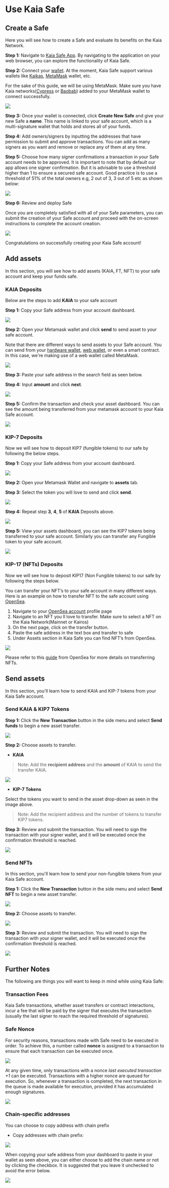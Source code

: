 # Use Kaia Safe

## Create a Safe

Here you will see how to create a Safe and evaluate its benefits on the Kaia Network.

**Step 1:** Navigate to [Kaia Safe App](https://safe.klaytn.foundation/). By navigating to the application on your web browser, you can explore the functionality of Kaia Safe.

**Step 2:** Connect your [wallet](https://docs.ethhub.io/using-ethereum/wallets/intro-to-ethereum-wallets/). At the moment, Kaia Safe support various wallets like [Kaikas](https://docs.kaikas.io/), [MetaMask](../../../tutorials/connecting-metamask) wallet, etc. 

For the sake of this guide, we will be using MetaMask. Make sure you have Kaia networks([Cypress](../../../tutorials/connecting-metamask#connect-to-klaytn-cypress-network-mainnet) or [Baobab](../../../tutorials/connecting-metamask#connect-to-klaytn-baobab-network-testnet)) added to your MetaMask wallet to connect successfully.

![](/img/build/tools/kaia-safe/ks-connect-wallet.png)

**Step 3:**  Once your wallet is connected, click **Create New Safe** and give your new Safe a **name**. This name is linked to your safe account, which is a multi-signature wallet that holds and stores all of your funds.

**Step 4:** Add owners/signers by inputting the addresses that have permission to submit and approve transactions. You can add as many signers as you want and remove or replace any of them at any time.

**Step 5:** Choose how many signer confirmations a transaction in your Safe account needs to be approved. It is important to note that by default our app allows one signer confirmation. But it is advisable to use a threshold higher than 1 to ensure a secured safe account. Good practice is to use a threshold of 51% of the total owners e.g, 2 out of 3, 3 out of 5 etc as shown below:

![](/img/build/tools/kaia-safe/create-acc-ks.gif)

**Step 6:** Review and deploy Safe

Once you are completely satisfied with all of your Safe parameters, you can submit the creation of your Safe account and proceed with the on-screen instructions to complete the account creation.

![](/img/build/tools/kaia-safe/review-ks-creation.gif)

Congratulations on successfully creating your Kaia Safe account!

## Add assets

In this section, you will see how to add assets (KAIA, FT, NFT)  to your safe account and keep your funds safe.

### KAIA Deposits

Below are the steps to add **KAIA** to your safe account

**Step 1:** Copy your Safe address from your account dashboard.

![](/img/build/tools/kaia-safe/copy-kaia-safe-address.png)

**Step 2:** Open your Metamask wallet and click **send** to send asset to your safe account. 

Note that there are different ways to send assets to your Safe account. You can send from your [hardware wallet](https://www.ledger.com/academy/crypto-hardware-wallet), [web wallet](https://medium.com/arcana-network-blog/why-web-wallets-e77c776e4d5e), or even a smart contract. In this case, we're making use of a web wallet called MetaMask.


![](/img/build/tools/kaia-safe/ks-mm-send-btn.png)

**Step 3:** Paste your safe address in the search field as seen below.

**Step 4:** Input **amount** and click **next**.

![](/img/build/tools/kaia-safe/ks-send-details.png)


**Step 5:** Confirm the transaction and check your asset dashboard. You can see the amount being transferred from your metamask account to your Kaia Safe account. 

![](/img/build/tools/kaia-safe/ks-klay-balance.png)

### KIP-7 Deposits

Now we will see how to deposit KIP7 (fungible tokens) to our safe by following the below steps.

**Step 1:** Copy your Safe address from your account dashboard.

![](/img/build/tools/kaia-safe/ks-kip7-copy-address.png)

**Step 2:** Open your Metamask Wallet and navigate to **assets** tab.

**Step 3:** Select the token you will love to send and click **send**.

![](/img/build/tools/kaia-safe/ks-kip7-mm-send-btn.png)

**Step 4:** Repeat step **3**, **4**, **5** of **KAIA** Deposits above.

![](/img/build/tools/kaia-safe/ks-kip7-mm-send-cct.png)


**Step 5:** View your assets dashboard, you can see the KIP7 tokens being transferred to your safe account. Similarly you can transfer any Fungible token to your safe account.

![](/img/build/tools/kaia-safe/ks-kip7-bal-display.png)

### KIP-17 (NFTs) Deposits

Now we  will see how to deposit KIP17 (Non Fungible tokens) to our safe by following the steps below.

You can transfer your NFT’s to your safe account in many different ways. Here is an example on how to transfer NFT to the safe account using  [OpenSea](https://opensea.io/about).

1. Navigate to your [OpenSea account](https://testnets.opensea.io/account) profile page
2. Navigate to an NFT you ll love to transfer. Make sure to select a NFT on the Kaia Network(Mainnet or Kairos)
3. On the next page, click on the transfer button. 
4. Paste the safe address in the text box and transfer to safe 
5. Under Assets section in Kaia Safe you can find NFT’s from OpenSea. 

![](/img/build/tools/kaia-safe/ks-transfer-kip17.gif)

Please refer to this [guide](https://support.opensea.io/en/articles/8866959-how-can-i-transfer-an-nft-using-opensea) from OpenSea for more details on transferring NFTs.

## Send assets

In this section, you'll learn how to send KAIA and KIP-7 tokens from your Kaia Safe account.

### Send KAIA & KIP7 Tokens <a id="Send KAIA from Safe"></a>

**Step 1:** Click the **New Transaction** button in the side menu and select **Send funds** to begin a new asset transfer.

![](/img/build/tools/kaia-safe/ks-new-tx-init.gif)

**Step 2:** Choose assets to transfer. 

* **KAIA**
  
> Note: Add the **recipient address** and the **amount** of KAIA to send the transfer KAIA.

![](/img/build/tools/kaia-safe/ks-send-klay.gif)
  
* **KIP-7 Tokens**

Select the tokens you want to send in the asset drop-down as seen in the image above.

> Note: Add the recipient address and the number of tokens to transfer KIP7 tokens.
  

**Step 3:** Review and submit the transaction. You will need to sign the transaction with your signer wallet, and it will be executed once the confirmation threshold is reached.

![](/img/build/tools/kaia-safe/ks-review-send-klay.gif)

### Send NFTs <a id="Send NFTs from Safe"></a>

In this section, you'll learn how to send your non-fungible tokens from your Kaia Safe account. 

**Step 1:** Click the **New Transaction** button in the side menu and select **Send NFT** to begin a new asset transfer.

![](/img/build/tools/kaia-safe/ks-send-nft-init.gif)

**Step 2:** Choose assets to transfer.

![](/img/build/tools/kaia-safe/ks-send-nft.gif)

**Step 3:** Review and submit the transaction. You will need to sign the transaction with your signer wallet, and it will be executed once the confirmation threshold is reached.

![](/img/build/tools/kaia-safe/review-submit-ks-nft.gif)

## Further Notes <a id="Points to Note"></a>

The following are things you will want to keep in mind while using Kaia Safe:

### Transaction Fees <a id="Transaction Fees"></a>

Kaia Safe transactions, whether asset transfers or contract interactions, incur a fee that will be paid by the signer that executes the transaction (usually the last signer to reach the required threshold of signatures).

### Safe Nonce <a id="Safe Nonce"></a>

For security reasons, transactions made with Safe need to be executed in order. To achieve this, a number called **nonce** is assigned to a transaction to ensure that each transaction can be executed once. 

![](/img/build/tools/kaia-safe/ks-nounce-one.png)

At any given time, only transactions with a nonce _last executed transaction +1_ can be executed. Transactions with a higher nonce are queued for execution. So, whenever a transaction is completed, the next transaction in the queue is made available for execution, provided it has accumulated enough signatures.

![](/img/build/tools/kaia-safe/ks-nounce-two.png)

### Chain-specific addresses <a id="Chain-specific addresses"></a>

You can choose to copy address with chain prefix

* Copy addresses with chain prefix:

![](/img/build/tools/kaia-safe/ks-chain-specific-addr.png)


When copying your safe address from your dashboard to paste in your wallet as seen above, you can either choose to add the chain name or not by clicking the checkbox. It is suggested that you leave it unchecked to avoid the error below.

![](/img/build/tools/kaia-safe/ks-chain-specific-addr-mm.png)